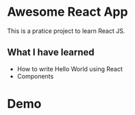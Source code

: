 ﻿# Awesome React App
 This is a pratice project to learn React JS.

 ## What I have learned
 - How to write Hello World using React
 - Components

 # Demo

